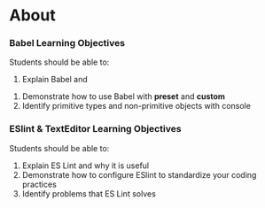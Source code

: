 # About
  


### Babel Learning Objectives
Students should be able to:
1. Explain Babel and
<!-- Tweet out, `Today I learned about ${topic}:, ${explain}` -->
<!-- Tweet out example, `Today I learned about babel: it compiles the latest standards to browser compliant code` -->
1. Demonstrate how to use Babel with **preset** and **custom**
2. Identify primitive types and non-primitive objects with console


### ESlint & TextEditor Learning Objectives
Students should be able to:
1. Explain ES Lint and why it is useful
2. Demonstrate how to configure ESlint to standardize your coding practices
3. Identify problems that ES Lint solves




